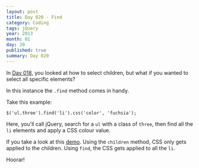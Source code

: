 ```yaml
---
layout: post
title: Day 020 - Find
category: Coding
tags: jQuery
year: 2013
month: 01
day: 20
published: true
summary: Day 020
---
```


In [Day 018](/Day-018), you looked at how to select children, but what if you wanted to select all specific elements?

In this instance the `.find` method comes in handy.

Take this example:

	$('ul.three').find('li').css('color', 'fuchsia');


Here, you'll call jQuery, search for a `ul` with a class of `three`, then find all the `li` elements and apply a CSS colour value.

If you take a look at this [demo](/Demo-020).
Using the `children` method, CSS only gets applied to the children.
Using `find`, the CSS gets applied to all the `li`.

Hoorar!